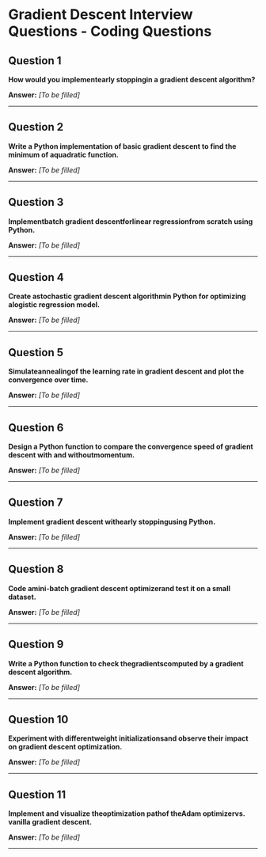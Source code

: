 # Gradient Descent Interview Questions - Coding Questions

## Question 1

**How would you implementearly stoppingin a gradient descent algorithm?**

**Answer:** _[To be filled]_

---

## Question 2

**Write a Python implementation of basic gradient descent to find the minimum of aquadratic function.**

**Answer:** _[To be filled]_

---

## Question 3

**Implementbatch gradient descentforlinear regressionfrom scratch using Python.**

**Answer:** _[To be filled]_

---

## Question 4

**Create astochastic gradient descent algorithmin Python for optimizing alogistic regression model.**

**Answer:** _[To be filled]_

---

## Question 5

**Simulateannealingof the learning rate in gradient descent and plot the convergence over time.**

**Answer:** _[To be filled]_

---

## Question 6

**Design a Python function to compare the convergence speed of gradient descent with and withoutmomentum.**

**Answer:** _[To be filled]_

---

## Question 7

**Implement gradient descent withearly stoppingusing Python.**

**Answer:** _[To be filled]_

---

## Question 8

**Code amini-batch gradient descent optimizerand test it on a small dataset.**

**Answer:** _[To be filled]_

---

## Question 9

**Write a Python function to check thegradientscomputed by a gradient descent algorithm.**

**Answer:** _[To be filled]_

---

## Question 10

**Experiment with differentweight initializationsand observe their impact on gradient descent optimization.**

**Answer:** _[To be filled]_

---

## Question 11

**Implement and visualize theoptimization pathof theAdam optimizervs. vanilla gradient descent.**

**Answer:** _[To be filled]_

---

